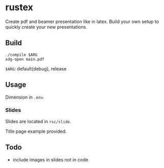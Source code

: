 # rustex
Create pdf and beamer presentation like in latex.
Build your own setup to quickly create your new presentations.

## Build
```
./compile $ARG
xdg-open main.pdf
```

`$ARG`: default(debug), release

## Usage
Dimension in `.env`.

### Slides
Slides are located in `rsc/slide`.

Title page example provided.

## Todo
* include images in slides not in code

